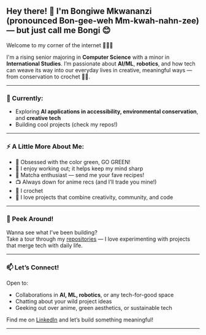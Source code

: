 ## Hey there! 👋 I'm Bongiwe Mkwananzi (pronounced **Bon-gee-weh Mm-kwah-nahn-zee**) — but just call me **Bongi** 😊

Welcome to my corner of the internet 👩🏽‍💻

I'm a rising senior majoring in **Computer Science** with a minor in **International Studies**. I’m passionate about **AI/ML**, **robotics**, and how tech can weave its way into our everyday lives in creative, meaningful ways — from conservation to crochet 🧶🤖.

---

### 🌱 Currently:
- Exploring **AI applications in accessibility, environmental conservation**, and **creative tech**
- Building cool projects (check my repos!)

---

### ⚡ A Little More About Me:
- 💚 Obsessed with the color green, GO GREEN!
- 💪 I enjoy working out; it helps keep my mind sharp
- 🍵 Matcha enthusiast — send me your fave recipes!
- 📺 Always down for anime recs (and I’ll trade you mine!)
- 🧶 I crochet
- 🎯 I love projects that combine creativity, community, and code

---

### 👀 Peek Around!
Wanna see what I’ve been building?  
Take a tour through my [repositories](https://github.com/Bongiiii?tab=repositories) — I love experimenting with projects that merge tech with daily life.

---

### 📫 Let’s Connect!
Open to:
- Collaborations in **AI, ML, robotics**, or any tech-for-good space
- Chatting about your wild project ideas
- Geeking out over anime, green aesthetics, or sustainable tech

Find me on [LinkedIn](http://www.linkedin.com/in/bongiwe-mkwananzi-14968b1bb) and let’s build something meaningful!

---
